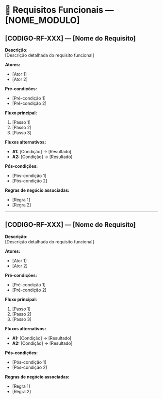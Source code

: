 # 📄 Requisitos Funcionais — [NOME_MODULO]

## **[CODIGO-RF-XXX] — [Nome do Requisito]**
**Descrição:**  
[Descrição detalhada do requisito funcional]

**Atores:**
- [Ator 1]
- [Ator 2]

**Pré-condições:**
- [Pré-condição 1]
- [Pré-condição 2]

**Fluxo principal:**
1. [Passo 1]
2. [Passo 2]
3. [Passo 3]

**Fluxos alternativos:**
- **A1:** [Condição] → [Resultado]
- **A2:** [Condição] → [Resultado]

**Pós-condições:**
- [Pós-condição 1]
- [Pós-condição 2]

**Regras de negócio associadas:**
- [Regra 1]
- [Regra 2]

---

## **[CODIGO-RF-XXX] — [Nome do Requisito]**
**Descrição:**  
[Descrição detalhada do requisito funcional]

**Atores:**
- [Ator 1]
- [Ator 2]

**Pré-condições:**
- [Pré-condição 1]
- [Pré-condição 2]

**Fluxo principal:**
1. [Passo 1]
2. [Passo 2]
3. [Passo 3]

**Fluxos alternativos:**
- **A1:** [Condição] → [Resultado]
- **A2:** [Condição] → [Resultado]

**Pós-condições:**
- [Pós-condição 1]
- [Pós-condição 2]

**Regras de negócio associadas:**
- [Regra 1]
- [Regra 2]